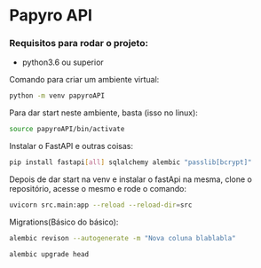 # Papyro API

### Requisitos para rodar o projeto:
- python3.6 ou superior

Comando para criar um ambiente virtual:

```bash
python -m venv papyroAPI
```

Para dar start neste ambiente, basta (isso no linux):

```bash
source papyroAPI/bin/activate
```

Instalar o FastAPI e outras coisas:

```bash
pip install fastapi[all] sqlalchemy alembic "passlib[bcrypt]"
```

Depois de dar start na venv e instalar o fastApi na mesma, clone o repositório, acesse o mesmo e rode o comando:

```bash
uvicorn src.main:app --reload --reload-dir=src
```

Migrations(Básico do básico):

```bash
alembic revison --autogenerate -m "Nova coluna blablabla"
```

```bash
alembic upgrade head
```

